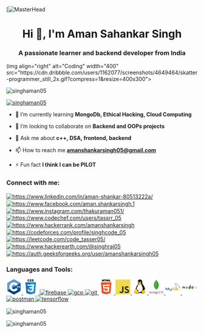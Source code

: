 [![MasterHead](https://media.istockphoto.com/photos/dark-blue-minimal-texture-banner-with-space-for-text-word-or-product-picture-id1224392306?b=1&k=20&m=1224392306&s=170667a&w=0&h=lpDpUrttCoFDMhGQ1GJyyxIHE78s3xoMUzkawP5n4Y4=)
<h1 align="center">Hi 👋, I'm Aman Sahankar Singh</h1>
<h3 align="center">A passionate learner and backend developer from India</h3>
(img align="right" alt="Coding" width="400" src="https://cdn.dribbble.com/users/1162077/screenshots/4649464/skatter-programmer_still_2x.gif?compress=1&resize=400x300">


<p align="left"> <img src="https://komarev.com/ghpvc/?username=singhaman05&label=Profile%20views&color=0e75b6&style=flat" alt="singhaman05" /> </p>

<p align="left"> <a href="https://github.com/ryo-ma/github-profile-trophy"><img src="https://github-profile-trophy.vercel.app/?username=singhaman05" alt="singhaman05" /></a> </p>

- 🌱 I’m currently learning **MongoDb, Ethical Hacking, Cloud Computing**

- 👯 I’m looking to collaborate on **Backend and OOPs projects**

- 💬 Ask me about **c++, DSA, frontend, backend**

- 📫 How to reach me **amanshankarsingh05@gmail.com**

- ⚡ Fun fact **I think I can be PILOT**

<h3 align="left">Connect with me:</h3>
<p align="left">
<a href="https://linkedin.com/in/https://www.linkedin.com/in/aman-shankar-80513222a/" target="blank"><img align="center" src="https://raw.githubusercontent.com/rahuldkjain/github-profile-readme-generator/master/src/images/icons/Social/linked-in-alt.svg" alt="https://www.linkedin.com/in/aman-shankar-80513222a/" height="30" width="40" /></a>
<a href="https://fb.com/https://www.facebook.com/aman.shankarsingh.1" target="blank"><img align="center" src="https://raw.githubusercontent.com/rahuldkjain/github-profile-readme-generator/master/src/images/icons/Social/facebook.svg" alt="https://www.facebook.com/aman.shankarsingh.1" height="30" width="40" /></a>
<a href="https://instagram.com/https://www.instagram.com/thakuraman051/" target="blank"><img align="center" src="https://raw.githubusercontent.com/rahuldkjain/github-profile-readme-generator/master/src/images/icons/Social/instagram.svg" alt="https://www.instagram.com/thakuraman051/" height="30" width="40" /></a>
<a href="https://www.codechef.com/users/https://www.codechef.com/users/tassrr_05" target="blank"><img align="center" src="https://cdn.jsdelivr.net/npm/simple-icons@3.1.0/icons/codechef.svg" alt="https://www.codechef.com/users/tassrr_05" height="30" width="40" /></a>
<a href="https://www.hackerrank.com/https://www.hackerrank.com/amanshankarsingh" target="blank"><img align="center" src="https://raw.githubusercontent.com/rahuldkjain/github-profile-readme-generator/master/src/images/icons/Social/hackerrank.svg" alt="https://www.hackerrank.com/amanshankarsingh" height="30" width="40" /></a>
<a href="https://codeforces.com/profile/https://codeforces.com/profile/singhcode_05" target="blank"><img align="center" src="https://raw.githubusercontent.com/rahuldkjain/github-profile-readme-generator/master/src/images/icons/Social/codeforces.svg" alt="https://codeforces.com/profile/singhcode_05" height="30" width="40" /></a>
<a href="https://www.leetcode.com/https://leetcode.com/code_tasser05/" target="blank"><img align="center" src="https://raw.githubusercontent.com/rahuldkjain/github-profile-readme-generator/master/src/images/icons/Social/leet-code.svg" alt="https://leetcode.com/code_tasser05/" height="30" width="40" /></a>
<a href="https://www.hackerearth.com/https://www.hackerearth.com/@singhraj05" target="blank"><img align="center" src="https://raw.githubusercontent.com/rahuldkjain/github-profile-readme-generator/master/src/images/icons/Social/hackerearth.svg" alt="https://www.hackerearth.com/@singhraj05" height="30" width="40" /></a>
<a href="https://auth.geeksforgeeks.org/user/https://auth.geeksforgeeks.org/user/amanshankarsingh05" target="blank"><img align="center" src="https://raw.githubusercontent.com/rahuldkjain/github-profile-readme-generator/master/src/images/icons/Social/geeks-for-geeks.svg" alt="https://auth.geeksforgeeks.org/user/amanshankarsingh05" height="30" width="40" /></a>
</p>

<h3 align="left">Languages and Tools:</h3>
<p align="left"> <a href="https://www.w3schools.com/cpp/" target="_blank" rel="noreferrer"> <img src="https://raw.githubusercontent.com/devicons/devicon/master/icons/cplusplus/cplusplus-original.svg" alt="cplusplus" width="40" height="40"/> </a> <a href="https://www.w3schools.com/css/" target="_blank" rel="noreferrer"> <img src="https://raw.githubusercontent.com/devicons/devicon/master/icons/css3/css3-original-wordmark.svg" alt="css3" width="40" height="40"/> </a> <a href="https://firebase.google.com/" target="_blank" rel="noreferrer"> <img src="https://www.vectorlogo.zone/logos/firebase/firebase-icon.svg" alt="firebase" width="40" height="40"/> </a> <a href="https://cloud.google.com" target="_blank" rel="noreferrer"> <img src="https://www.vectorlogo.zone/logos/google_cloud/google_cloud-icon.svg" alt="gcp" width="40" height="40"/> </a> <a href="https://git-scm.com/" target="_blank" rel="noreferrer"> <img src="https://www.vectorlogo.zone/logos/git-scm/git-scm-icon.svg" alt="git" width="40" height="40"/> </a> <a href="https://www.w3.org/html/" target="_blank" rel="noreferrer"> <img src="https://raw.githubusercontent.com/devicons/devicon/master/icons/html5/html5-original-wordmark.svg" alt="html5" width="40" height="40"/> </a> <a href="https://developer.mozilla.org/en-US/docs/Web/JavaScript" target="_blank" rel="noreferrer"> <img src="https://raw.githubusercontent.com/devicons/devicon/master/icons/javascript/javascript-original.svg" alt="javascript" width="40" height="40"/> </a> <a href="https://www.linux.org/" target="_blank" rel="noreferrer"> <img src="https://raw.githubusercontent.com/devicons/devicon/master/icons/linux/linux-original.svg" alt="linux" width="40" height="40"/> </a> <a href="https://www.mongodb.com/" target="_blank" rel="noreferrer"> <img src="https://raw.githubusercontent.com/devicons/devicon/master/icons/mongodb/mongodb-original-wordmark.svg" alt="mongodb" width="40" height="40"/> </a> <a href="https://www.mysql.com/" target="_blank" rel="noreferrer"> <img src="https://raw.githubusercontent.com/devicons/devicon/master/icons/mysql/mysql-original-wordmark.svg" alt="mysql" width="40" height="40"/> </a> <a href="https://nodejs.org" target="_blank" rel="noreferrer"> <img src="https://raw.githubusercontent.com/devicons/devicon/master/icons/nodejs/nodejs-original-wordmark.svg" alt="nodejs" width="40" height="40"/> </a> <a href="https://postman.com" target="_blank" rel="noreferrer"> <img src="https://www.vectorlogo.zone/logos/getpostman/getpostman-icon.svg" alt="postman" width="40" height="40"/> </a> <a href="https://www.tensorflow.org" target="_blank" rel="noreferrer"> <img src="https://www.vectorlogo.zone/logos/tensorflow/tensorflow-icon.svg" alt="tensorflow" width="40" height="40"/> </a> </p>

<p><img align="center" src="https://github-readme-stats.vercel.app/api/top-langs?username=singhaman05&show_icons=true&locale=en&layout=compact" alt="singhaman05" /></p>

<p><img align="center" src="https://github-readme-streak-stats.herokuapp.com/?user=singhaman05&" alt="singhaman05" /></p>
